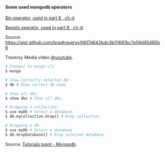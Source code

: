 #### Some used mongodb operators

[\$in operator, used in part 8 , ch-d](https://docs.mongodb.com/manual/reference/operator/query/in/)

[\$exists operator, used in part 8 , ch-d](https://docs.mongodb.com/manual/reference/operator/query/exists/).

Source: https://gist.github.com/bradtraversy/f407d642bdc3b31681bc7e56d95485b6

Traversy Media video [@youtube](https://www.youtube.com/watch?v=-56x56UppqQ&t=867s).

```bash
# Connect to mongo-cli
$ mongo

# Show currectly selected db:
$ db # Show currect db name.

# Show all dbs:
$ show dbs # Show all dbs.

# Dropping a collection:
$ use myDb # Select a database
$ db.mycollection.drop() # Drop collection.

# Dropping a db:
$ use myDb # Select a database
$ db.dropDatabase() # Drop selected database.

```

Source: [Tutorials point - Mongodb](https://www.tutorialspoint.com/mongodb/index.htm).
